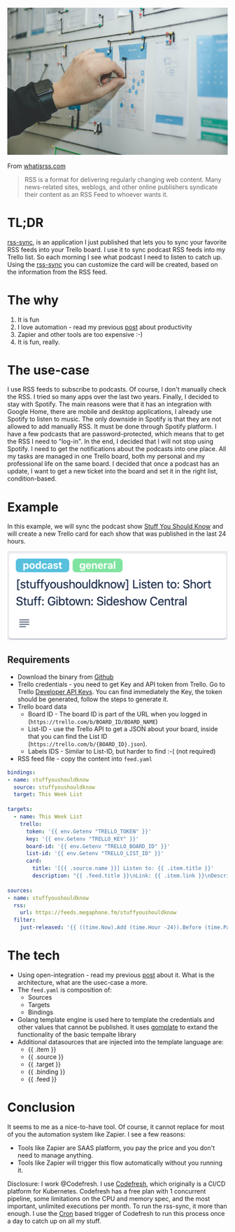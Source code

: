 ![cover](imgs/cover.jpg)

From [whatisrss.com](http://www.whatisrss.com/)
>RSS is a format for delivering regularly changing web content. Many news-related sites, weblogs, and other online publishers syndicate their content as an RSS Feed to whoever wants it.

# TL;DR
[rss-sync](https://github.com/olegsu/rss-sync), is an application I just published that lets you to sync your favorite RSS feeds into your Trello board.
I use it to sync podcast RSS feeds into my Trello list. So each morning I see what podcast I need to listen to catch up. Using the [rss-sync](https://github.com/olegsu/rss-sync) you can customize the card will be created, based on the information from the RSS feed.

# The why
1. It is fun
2. I love automation - read my previous [post](../Continuous-Automation-with-Open-Integration/post.md) about productivity
3. Zapier and other tools are too expensive :-)
4. It is fun, really.

# The use-case
I use RSS feeds to subscribe to podcasts. Of course, I don't manually check the RSS. I tried so many apps over the last two years. Finally, I decided to stay with Spotify. The main reasons were that it has an integration with Google Home, there are mobile and desktop applications, I already use Spotify to listen to music. The only downside in Spotify is that they are not allowed to add manually RSS. It must be done through Spotify platform. I have a few podcasts that are password-protected, which means that to get the RSS I need to "log-in". In the end, I decided that I will not stop using Spotify. I need to get the notifications about the podcasts into one place. All my tasks are managed in one Trello board, both my personal and my professional life on the same board. I decided that once a podcast has an update, I want to get a new ticket into the board and set it in the right list, condition-based.

# Example

In this example, we will sync the podcast show [Stuff You Should Know](https://www.iheart.com/podcast/105-stuff-you-should-know-26940277/) and will create a new Trello card for each show that was published in the last 24 hours.

![example](imgs/example.png)

## Requirements
* Download the binary from [Github](https://github.com/olegsu/rss-sync/releases)
* Trello credentials - you need to get Key and API token from Trello. Go to Trello [Developer API Keys](https://trello.com/app-key). You can find immediately the Key, the token should be generated, follow the steps to generate it.
* Trello board data
    * Board ID - The board ID is part of the URL when you logged in (`https://trello.com/b/BOARD_ID/BOARD_NAME`)
    * List-ID - use the Trello API to get a JSON about your board, inside that you can find the List ID (`https://trello.com/b/{BOARD_ID}.json`). 
    * Labels IDS - Similar to List-ID, but harder to find :-( (not required)
* RSS feed file - copy the content into `feed.yaml`

```yaml
bindings:
- name: stuffyoushouldknow
  source: stuffyoushouldknow
  target: This Week List

targets:
  - name: This Week List
    trello:
      token: '{{ env.Getenv "TRELLO_TOKEN" }}'
      key: '{{ env.Getenv "TRELLO_KEY" }}'
      board-id: '{{ env.Getenv "TRELLO_BOARD_ID" }}'
      list-id: '{{ env.Getenv "TRELLO_LIST_ID" }}'
      card:
        title: '[{{ .source.name }}] Listen to: {{ .item.title }}'
        description: "{{ .feed.title }}\nLink: {{ .item.link }}\nDescription: {{ .item.description }}"

sources:
- name: stuffyoushouldknow
  rss:
    url: https://feeds.megaphone.fm/stuffyoushouldknow
  filter:
    just-released: '{{ ((time.Now).Add (time.Hour -24)).Before (time.Parse "2006-01-02T15:04:05Z" .item.publishedParsed) }}
```
# The tech

* Using open-integration - read my previous [post](../Continuous-Automation-with-Open-Integration/post.md) about it. What is the architecture, what are the usec-case a more.
* The `feed.yaml` is composition of:   
    * Sources
    * Targets
    * Bindings
* Golang template engine is used here to template the credentials and other values that cannot be published. It uses [gomplate]() to extand the functionality of the basic tempalte library
* Additional datasources that are injected into the template language are:
    * {{ .item }}
    * {{ .source }}
    * {{ .target }}
    * {{ .binding }}
    * {{ .feed }}


# Conclusion
It seems to me as a nice-to-have tool. Of course, it cannot replace for most of you the automation system like Zapier. I see a few reasons:
* Tools like Zapier are SAAS platform, you pay the price and you don't need to manage anything.
* Tools like Zapier will trigger this flow automatically without you running it.

Disclosure: I work @Codefresh.
I use [Codefresh](https://codefresh.io/), which originally is a CI/CD platform for Kubernetes. Codefresh has a free plan with 1 concurrent pipeline, some limitations on the CPU and memory spec, and the most important, unlimited executions per month. To run the rss-sync, it more than enough. I use the [Cron](https://codefresh.io/docs/docs/configure-ci-cd-pipeline/triggers/cron-triggers/) based trigger of Codefresh to run this process once a day to catch up on all my stuff. 